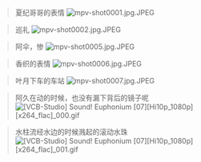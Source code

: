 > 夏纪哥哥的表情
![mpv-shot0001.jpg.JPEG](/file/blog/spirit/響け！ユーフォニアム/S1/E07/20200905/mpv-shot0001.jpg.JPEG)

> 巡礼
![mpv-shot0002.jpg.JPEG](/file/blog/spirit/響け！ユーフォニアム/S1/E07/20200905/mpv-shot0002.jpg.JPEG)

> 阿伞，惨
![mpv-shot0005.jpg.JPEG](/file/blog/spirit/響け！ユーフォニアム/S1/E07/20200905/mpv-shot0005.jpg.JPEG)

> 香织的表情
![mpv-shot0006.jpg.JPEG](/file/blog/spirit/響け！ユーフォニアム/S1/E07/20200905/mpv-shot0006.jpg.JPEG)

> 叶月下车的车站
![mpv-shot0007.jpg.JPEG](/file/blog/spirit/響け！ユーフォニアム/S1/E07/20200905/mpv-shot0007.jpg.JPEG)

> 阿久在动的时候，也没有漏下背后的镜子呢
![[VCB-Studio] Sound! Euphonium [07][Hi10p_1080p][x264_flac]_000.gif](/file/blog/spirit/響け！ユーフォニアム/S1/E07/20200905/%5BVCB-Studio%5D%20Sound%21%20Euphonium%20%5B07%5D%5BHi10p_1080p%5D%5Bx264_flac%5D_000.gif)

> 水柱流经水边的时候溅起的滚动水珠
![[VCB-Studio] Sound! Euphonium [07][Hi10p_1080p][x264_flac]_001.gif](/file/blog/spirit/響け！ユーフォニアム/S1/E07/20200905/%5BVCB-Studio%5D%20Sound%21%20Euphonium%20%5B07%5D%5BHi10p_1080p%5D%5Bx264_flac%5D_001.gif)

